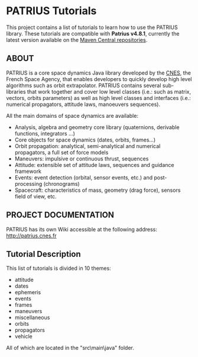 # PATRIUS Tutorials

This project contains a list of tutorials to learn how to use the PATRIUS library. These tutorials are compatible with **Patrius v4.8.1**, currently the latest version available on the [Maven Central repositories](https://mvnrepository.com/artifact/fr.cnes.sirius.patrius/patrius).

## ABOUT

PATRIUS is a core space dynamics Java library developed by the [CNES](http://cnes.fr), the French Space Agency, that enables developers to quickly develop high level algorithms such as orbit extrapolator. PATRIUS contains several sub-libraries that work together and cover low level classes (i.e.: such as matrix, vectors, orbits parameters) as well as high level classes and interfaces (i.e.: numerical propagators, attitude laws, manoeuvers sequences). 

All the main domains of space dynamics are available: 

  - Analysis, algebra and geometry core library (quaternions, derivable functions, integrators …) 
  - Core objects for space dynamics (dates, orbits, frames...) 
  - Orbit propagation: analytical, semi-analytical and numerical propagators, a full set of force models 
  - Maneuvers: impulsive or continuous thrust, sequences 
  - Attitude: extensible set of attitude laws, sequences and guidance framework 
  - Events: event detection (orbital, sensor events, etc.) and post-processing (chronograms) 
  - Spacecraft: characteristics of mass, geometry (drag force), sensors field of view, etc. 

## PROJECT DOCUMENTATION

PATRIUS has its own Wiki accessible at the following address: http://patrius.cnes.fr

## Tutorial Description

This list of tutorials is divided in 10 themes:

  - attitude
  - dates
  - ephemeris
  - events
  - frames
  - maneuvers
  - miscellaneous
  - orbits
  - propagators
  - vehicle
  
All of which are located in the "src\main\java" folder.
